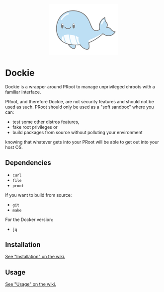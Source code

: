 <p align="center"><img src="docs/whale_small.png" width="220px"></p>

# Dockie

Dockie is a wrapper around PRoot to manage unprivileged chroots with a
familiar interface.

PRoot, and therefore Dockie, are not security features and should not be used
as such. PRoot should only be used as a "soft sandbox" where you can:

* test some other distros features,
* fake root privileges or
* build packages from source without polluting your environment

knowing that whatever gets into your PRoot will be able to get out into your
host OS.

## Dependencies

* `curl`
* `file`
* `proot`

If you want to build from source:

* `git`
* `make`

<!-- For the fakechroot version:

* `fakechroot`
* `fakeroot` -->

For the Docker version:

* `jq`

## Installation

[See "Installation" on the wiki.](https://github.com/cristianrz/dockie/wiki#installation)

## Usage

[See "Usage" on the wiki.](https://github.com/cristianrz/dockie/wiki#usage)


